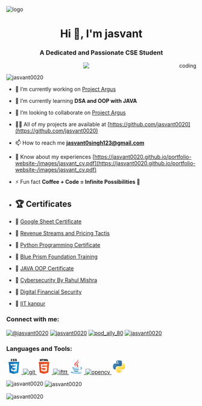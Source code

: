 ![logo](https://github.com/jasvant0020/jasvant0020/blob/main/assets/programmer.jpeg)
<h1 align="center">Hi 👋, I'm jasvant</h1>
<h3 align="center">A Dedicated and Passionate CSE Student</h3>
<div align="right" style="max-width: 100%; display: flex; justify-content: flex-end;">
  <img src="https://camo.githubusercontent.com/2366b34bb903c09617990fb5fff4622f3e941349e846ddb7e73df872a9d21233/68747470733a2f2f63646e2e6472696262626c652e636f6d2f75736572732f3733303730332f73637265656e73686f74732f363538313234332f6176656e746f2e676966" alt="coding" style="width: 100%; max-width: 300px; height: auto;">
</div>


<p align="left"> <img src="https://komarev.com/ghpvc/?username=jasvant0020&label=Profile%20views&color=0e75b6&style=flat" alt="jasvant0020" /> </p>

- 🔭 I’m currently working on [Project Argus](https://github.com/jasvant0020/Project-Argus-)

- 🌱 I’m currently learning **DSA and OOP with JAVA**

- 👯 I’m looking to collaborate on [Project Argus](https://github.com/jasvant0020/Project-Argus-)

- 👨‍💻 All of my projects are available at [https://github.com/jasvant0020](https://github.com/jasvant0020)

- 📫 How to reach me **jasvant0singh123@gmail.com**

- 📄 Know about my experiences [https://jasvant0020.github.io/portfolio-website-/images/jasvant_cv.pdf](https://jasvant0020.github.io/portfolio-website-/images/jasvant_cv.pdf)

- ⚡ Fun fact **Coffee + Code = Infinite Possibilities 🚀**
- ## 🏆 Certificates

- 📄 [Google Sheet Certificate](https://github.com/jasvant0020/jasvant0020/blob/main/certificates/UC-68903915-d530-4dd9-a642-585202068bdb.jpg)
- 📄 [Revenue Streams and Pricing Tactis](https://github.com/jasvant0020/jasvant0020/blob/main/certificates/10April_COP_Jasvant_page-0001.jpg)
- 📄 [Python Programming Certificate](https://github.com/jasvant0020/jasvant0020/blob/main/certificates/UC-7e282842-1d20-4eee-bc2a-41faf558b15b.jpg)
- 📄 [Blue Prism Foundation Training](https://github.com/jasvant0020/jasvant0020/blob/main/certificates/BluePrism(180_16_364369_1704620451)_Completion%20Certificate%20-%20Course%20(1)%20(1)_page-0001.jpg)
- 📄 [JAVA OOP Certificate](https://github.com/jasvant0020/jasvant0020/blob/main/certificates/UC-9ba55bb3-55b8-404a-87df-e32e43eb35b1.jpg)
- 📄 [Cybersecurity By Rahul Mishra](https://github.com/jasvant0020/jasvant0020/blob/main/certificates/Cyber%20security%20certificate%20by%20rahul%20_page-0001.jpg)
- 📄 [Digital Financial Security](https://github.com/jasvant0020/jasvant0020/blob/main/certificates/SSO-DigitalCertificate_page-0001.jpg)
- 📄 [IIT kanpur](https://github.com/jasvant0020/jasvant0020/blob/main/certificates/iit%20kanpur%20certificate%20_page-0001.jpg)

  
<h3 align="left">Connect with me:</h3>
<p align="left">
<a href="https://twitter.com/@jasvant0020" target="blank"><img align="center" src="https://raw.githubusercontent.com/rahuldkjain/github-profile-readme-generator/master/src/images/icons/Social/twitter.svg" alt="@jasvant0020" height="30" width="40" /></a>
<a href="https://linkedin.com/in/jasvant0020" target="blank"><img align="center" src="https://raw.githubusercontent.com/rahuldkjain/github-profile-readme-generator/master/src/images/icons/Social/linked-in-alt.svg" alt="jasvant0020" height="30" width="40" /></a>
<a href="https://www.codechef.com/users/pod_ally_80" target="blank"><img align="center" src="https://cdn.jsdelivr.net/npm/simple-icons@3.1.0/icons/codechef.svg" alt="pod_ally_80" height="30" width="40" /></a>
<a href="https://www.leetcode.com/jasvant0020" target="blank"><img align="center" src="https://raw.githubusercontent.com/rahuldkjain/github-profile-readme-generator/master/src/images/icons/Social/leet-code.svg" alt="jasvant0020" height="30" width="40" /></a>
</p>

<h3 align="left">Languages and Tools:</h3>
<p align="left"> <a href="https://www.w3schools.com/css/" target="_blank" rel="noreferrer"> <img src="https://raw.githubusercontent.com/devicons/devicon/master/icons/css3/css3-original-wordmark.svg" alt="css3" width="40" height="40"/> </a> <a href="https://git-scm.com/" target="_blank" rel="noreferrer"> <img src="https://www.vectorlogo.zone/logos/git-scm/git-scm-icon.svg" alt="git" width="40" height="40"/> </a> <a href="https://www.w3.org/html/" target="_blank" rel="noreferrer"> <img src="https://raw.githubusercontent.com/devicons/devicon/master/icons/html5/html5-original-wordmark.svg" alt="html5" width="40" height="40"/> </a> <a href="https://ifttt.com/" target="_blank" rel="noreferrer"> <img src="https://www.vectorlogo.zone/logos/ifttt/ifttt-ar21.svg" alt="ifttt" width="40" height="40"/> </a> <a href="https://www.java.com" target="_blank" rel="noreferrer"> <img src="https://raw.githubusercontent.com/devicons/devicon/master/icons/java/java-original.svg" alt="java" width="40" height="40"/> </a> <a href="https://opencv.org/" target="_blank" rel="noreferrer"> <img src="https://www.vectorlogo.zone/logos/opencv/opencv-icon.svg" alt="opencv" width="40" height="40"/> </a> <a href="https://www.python.org" target="_blank" rel="noreferrer"> <img src="https://raw.githubusercontent.com/devicons/devicon/master/icons/python/python-original.svg" alt="python" width="40" height="40"/> </a> </p>

<p><img align="left" src="https://github-readme-stats.vercel.app/api/top-langs?username=jasvant0020&show_icons=true&locale=en&layout=compact" alt="jasvant0020" /></p>

<p>&nbsp;<img align="center" src="https://github-readme-stats.vercel.app/api?username=jasvant0020&show_icons=true&locale=en" alt="jasvant0020" /></p>

<p><img align="center" src="https://github-readme-streak-stats.herokuapp.com/?user=jasvant0020&" alt="jasvant0020" /></p>
